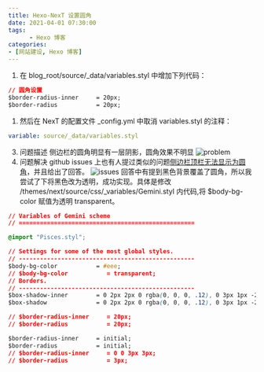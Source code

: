 ```yaml
---
title: Hexo-NexT 设置圆角
date: 2021-04-01 07:30:00
tags: 
      - Hexo 博客
categories: 
- [网站建设, Hexo 博客]
---
```


1. 在 blog_root/source/_data/variables.styl 中增加下列代码：
<!--more-->
```css
// 圆角设置
$border-radius-inner     = 20px;
$border-radius           = 20px;
```

1. 然后在 NexT 的配置文件 _config.yml 中取消 variables.styl 的注释：
```yaml
variable: source/_data/variables.styl
```

3. 问题描述
   侧边栏的圆角明显有一层阴影，圆角效果不明显
   ![problem](https://cdn.jsdelivr.net/gh/cs-cshi/image-host/hexo-blog/circle_problem.png)
4. 问题解决
   github issues 上也有人提过类似的问题[侧边栏顶栏无法显示为圆角](https://github.com/next-theme/hexo-theme-next/issues/51)，并且给出了回答。
   ![issues](https://cdn.jsdelivr.net/gh/cs-cshi/image-host/hexo-blog/issues_answer.png)
   回答中有提到黑色背景覆盖了圆角，所以我尝试了下将黑色改为透明，成功实现。具体是修改 /themes/next/source/css/_variables/Gemini.styl 内代码,将 $body-bg-color 赋值为透明 transparent。
```css
// Variables of Gemini scheme
// ==================================================

@import "Pisces.styl";

// Settings for some of the most global styles.
// --------------------------------------------------
$body-bg-color           = #eee;
// $body-bg-color           = transparent;
// Borders.
// --------------------------------------------------
$box-shadow-inner        = 0 2px 2px 0 rgba(0, 0, 0, .12), 0 3px 1px -2px rgba(0, 0, 0, .06), 0 1px 5px 0 rgba(0, 0, 0, .12);
$box-shadow              = 0 2px 2px 0 rgba(0, 0, 0, .12), 0 3px 1px -2px rgba(0, 0, 0, .06), 0 1px 5px 0 rgba(0, 0, 0, .12), 0 -1px .5px 0 rgba(0, 0, 0, .09);

// $border-radius-inner     = 20px;
// $border-radius           = 20px;

$border-radius-inner     = initial;
$border-radius           = initial;
// $border-radius-inner     = 0 0 3px 3px;
// $border-radius           = 3px;
```

   